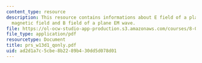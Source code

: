 ```yaml
---
content_type: resource
description: This resource contains informations about E field of a plane EM wave,
  magnetic field and B field of a plane EM wave.
file: https://ol-ocw-studio-app-production.s3.amazonaws.com/courses/8-02-physics-ii-electricity-and-magnetism-spring-2007/ad2d1a7c5cbe8b2289b430dd5d078d01_prs_w13d1_qonly.pdf
file_type: application/pdf
resourcetype: Document
title: prs_w13d1_qonly.pdf
uid: ad2d1a7c-5cbe-8b22-89b4-30dd5d078d01
---
```

